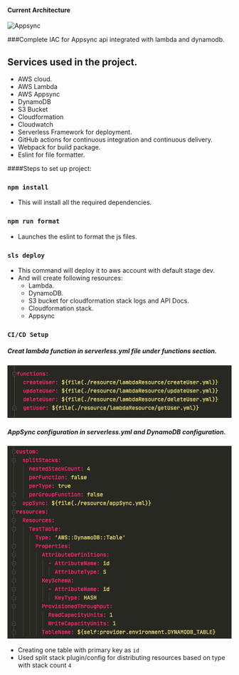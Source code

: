#### Current Architecture
![Appsync](https://appsync-deploy-docs.s3.ap-south-1.amazonaws.com/appsync.PNG)

###Complete IAC for Appsync api integrated with lambda and dynamodb.

## Services used in the project.
  - AWS cloud.
  - AWS Lambda
  - AWS Appsync
  - DynamoDB
  - S3 Bucket
  - Cloudformation
  - Cloudwatch
  - Serverless Framework for deployment.
  - GitHub actions for continuous integration and continuous delivery.
  - Webpack for build package.
  - Eslint for file formatter.

####Steps to set up project:

### `npm install`
 - This will install all the required dependencies.

### `npm run format`
 - Launches the eslint to format the js files.

### `sls deploy`
 - This command will deploy it to aws account with default stage dev.
 - And will create following resources:
    - Lambda.
    - DynamoDB.
    - S3 bucket for cloudformation stack logs and API Docs.
    - Cloudformation stack.
    - Appsync
    
### `CI/CD Setup`
##### Creat lambda function in serverless.yml file under functions section.
![functions](./img/functions.png?raw=true)

##### AppSync configuration in serverless.yml and DynamoDB configuration.
![functions](./img/appsync.png?raw=true)
  - Creating one table with primary key as `id`
  - Used split stack plugin/config for distributing resources based on type with stack count `4`
 

